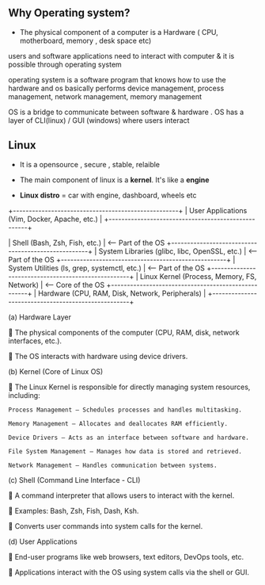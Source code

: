 ## Why Operating system?

* The physical component of a computer is a Hardware ( CPU, motherboard, memory , desk space etc)

users and software applications need to interact with computer & it is possible through operating system

operating system is  a software program that knows how to use the hardware and os basically performs
device management, process management, network management, memory management

OS is a bridge to communicate  between software & hardware . OS has a layer of CLI(linux) / GUI (windows) where users interact

## Linux
* It is a opensource , secure , stable, relaible

* The main component of linux is a **kernel**. It's like a **engine**

* **Linux distro** = car with engine, dashboard, wheels etc

+----------------------------------------------------+
| User Applications (Vim, Docker, Apache, etc.)     |
+----------------------------------------------------+

| Shell (Bash, Zsh, Fish, etc.)                     |  <-- Part of the OS
+----------------------------------------------------+
| System Libraries (glibc, libc, OpenSSL, etc.)     |  <-- Part of the OS
+----------------------------------------------------+
| System Utilities (ls, grep, systemctl, etc.)      |  <-- Part of the OS
+----------------------------------------------------+
| Linux Kernel (Process, Memory, FS, Network)       |  <-- Core of the OS
+----------------------------------------------------+
| Hardware (CPU, RAM, Disk, Network, Peripherals)   |
+----------------------------------------------------+


(a) Hardware Layer

🔹 The physical components of the computer (CPU, RAM, disk, network interfaces, etc.).

🔹 The OS interacts with hardware using device drivers.

(b) Kernel (Core of Linux OS)

🔹 The Linux Kernel is responsible for directly managing system resources, including:

    Process Management – Schedules processes and handles multitasking.

    Memory Management – Allocates and deallocates RAM efficiently.

    Device Drivers – Acts as an interface between software and hardware.

    File System Management – Manages how data is stored and retrieved.

    Network Management – Handles communication between systems.

(c) Shell (Command Line Interface - CLI)

🔹 A command interpreter that allows users to interact with the kernel.

🔹 Examples: Bash, Zsh, Fish, Dash, Ksh.

🔹 Converts user commands into system calls for the kernel.

(d) User Applications

🔹 End-user programs like web browsers, text editors, DevOps tools, etc.

🔹 Applications interact with the OS using system calls via the shell or GUI.
